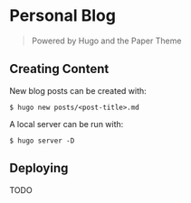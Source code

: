 # Personal Blog
> Powered by Hugo and the Paper Theme

## Creating Content
New blog posts can be created with:
```
$ hugo new posts/<post-title>.md
```

A local server can be run with:
```
$ hugo server -D
```

## Deploying
TODO
